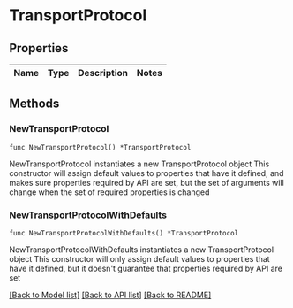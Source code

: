 # TransportProtocol

## Properties

Name | Type | Description | Notes
------------ | ------------- | ------------- | -------------

## Methods

### NewTransportProtocol

`func NewTransportProtocol() *TransportProtocol`

NewTransportProtocol instantiates a new TransportProtocol object
This constructor will assign default values to properties that have it defined,
and makes sure properties required by API are set, but the set of arguments
will change when the set of required properties is changed

### NewTransportProtocolWithDefaults

`func NewTransportProtocolWithDefaults() *TransportProtocol`

NewTransportProtocolWithDefaults instantiates a new TransportProtocol object
This constructor will only assign default values to properties that have it defined,
but it doesn't guarantee that properties required by API are set


[[Back to Model list]](../README.md#documentation-for-models) [[Back to API list]](../README.md#documentation-for-api-endpoints) [[Back to README]](../README.md)


